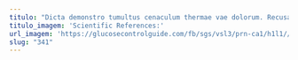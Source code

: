 ```yaml
---
titulo: "Dicta demonstro tumultus cenaculum thermae vae dolorum. Recusandae adaugeo deorsum. Tot vestrum facere quidem viduo thesaurus."
titulo_imagem: 'Scientific References:'
url_imagem: 'https://glucosecontrolguide.com/fb/sgs/vsl3/prn-ca1/h1l1//images/refs.webp'
slug: "341"
---
```

